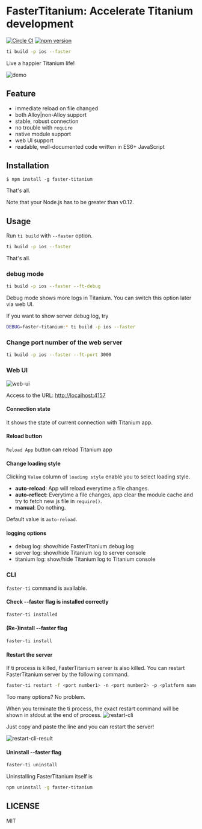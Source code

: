 # FasterTitanium: Accelerate Titanium development
[![Circle CI](https://circleci.com/gh/CureApp/faster-titanium.svg?style=svg&circle-token=659aabd19fe243737c97ddcd9d39f4b509ef34f1)](https://circleci.com/gh/CureApp/faster-titanium)
[![npm version](https://badge.fury.io/js/faster-titanium.svg)](https://badge.fury.io/js/faster-titanium)


```bash
ti build -p ios --faster
```
Live a happier Titanium life!

![demo](https://cureapp.github.io/faster-titanium/demo.gif)

## Feature
- immediate reload on file changed
- both Alloy|non-Alloy support
- stable, robust connection
- no trouble with `require`
- native module support
- web UI support
- readable, well-documented code written in ES6+ JavaScript

## Installation

```
$ npm install -g faster-titanium
```

That's all.

Note that your Node.js has to be greater than v0.12.



## Usage

Run `ti build` with `--faster` option.

```bash
ti build -p ios --faster
```

That's all.

### debug mode

```bash
ti build -p ios --faster --ft-debug
```
Debug mode shows more logs in Titanium. You can switch this option later via web UI.

If you want to show server debug log, try
```bash
DEBUG=faster-titanium:* ti build -p ios --faster
```

### Change port number of the web server

```bash
ti build -p ios --faster --ft-port 3000
```


### Web UI
![web-ui](https://cureapp.github.io/faster-titanium/web-ui.png)

Access to the URL: [http://localhost:4157](http://localhost:4157)

#### Connection state
It shows the state of current connection with Titanium app.

#### Reload button
`Reload App` button can reload Titanium app


#### Change loading style
Clicking `Value` column of `loading style` enable you to select loading style.

- **auto-reload**: App will reload everytime a file changes.
- **auto-reflect**: Everytime a file changes, app clear the module cache and try to fetch new js file in `require()`.
- **manual**: Do nothing.

Default value is `auto-reload`.


#### logging options
- debug log: show/hide FasterTitanium debug log
- server log: show/hide Titanium log to server console
- titanium log: show/hide Titanium log to Titanium console


### CLI

`faster-ti` command is available.

#### Check --faster flag is installed correctly

```bash
faster-ti installed
```

#### (Re-)install --faster flag

```bash
faster-ti install
```

#### Restart the server
If ti process is killed, FasterTitanium server is also killed.
You can restart FasterTitanium server by the following command.

```bash
faster-ti restart -f <port number1> -n <port number2> -p <platform name> -t <acceess token> [project dir]
```
Too many options? No problem.

When you terminate the ti process, the exact restart command will be shown in stdout at the end of process.
![restart-cli](https://cureapp.github.io/faster-titanium/restart-cli.png)

Just copy and paste the line and you can restart the server!

![restart-cli-result](https://cureapp.github.io/faster-titanium/restart-cli-result.png)



#### Uninstall --faster flag

```bash
faster-ti uninstall
```

Uninstalling FasterTitanium itself is

```bash
npm uninstall -g faster-titanium
```


## LICENSE
MIT
